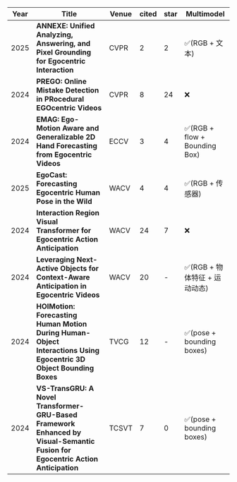 | Year | Title | Venue | cited | star | Multimodel |
|------|-------|-------|-------|------|------------|
| 2025 | **ANNEXE: Unified Analyzing, Answering, and Pixel Grounding for Egocentric Interaction** | CVPR | 2 | 2 | ✅(RGB + 文本) |
| 2024 | **PREGO: Online Mistake Detection in PRocedural EGOcentric Videos** | CVPR | 8 | 24 | ❌ |
| 2024 | **EMAG: Ego-Motion Aware and Generalizable 2D Hand Forecasting from Egocentric Videos** | ECCV | 3 | 4 | ✅(RGB + flow + Bounding Box) |
| 2025 | **EgoCast: Forecasting Egocentric Human Pose in the Wild** | WACV | 4 | 4 | ✅(RGB + 传感器) |
| 2024 | **Interaction Region Visual Transformer for Egocentric Action Anticipation** | WACV | 24 | 7 | ❌ |
| 2024 | **Leveraging Next-Active Objects for Context-Aware Anticipation in Egocentric Videos** | WACV | 20 | - | ✅(RGB + 物体特征 + 运动动态) |
| 2024 | **HOIMotion: Forecasting Human Motion During Human-Object Interactions Using Egocentric 3D Object Bounding Boxes** | TVCG | 12 | - | ✅(pose + bounding boxes) |
| 2024 | **VS-TransGRU: A Novel Transformer-GRU-Based Framework Enhanced by Visual-Semantic Fusion for Egocentric Action Anticipation** | TCSVT | 7 | 0 | ✅(pose + bounding boxes) |